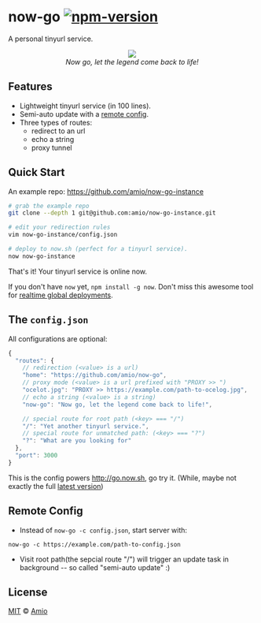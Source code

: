 # now-go [![npm-version][npm-badge]][npm-link]

A personal tinyurl service.

<p align="center">
  <img src="https://cloud.githubusercontent.com/assets/215282/18083956/fd563db8-6ed7-11e6-955a-a107699cbd38.jpg" /><br/>
  <i>Now go, let the legend come back to life!</i>
</p>

## Features

- Lightweight tinyurl service (in 100 lines).
- Semi-auto update with a [remote config](#remote-config).
- Three types of routes:
  - redirect to an url
  - echo a string
  - proxy tunnel

## Quick Start

An example repo: https://github.com/amio/now-go-instance

```bash
# grab the example repo
git clone --depth 1 git@github.com:amio/now-go-instance.git

# edit your redirection rules
vim now-go-instance/config.json

# deploy to now.sh (perfect for a tinyurl service).
now now-go-instance
```

That's it! Your tinyurl service is online now.

If you don't have `now` yet, `npm install -g now`.
Don't miss this awesome tool for [realtime global deployments][now].

## The `config.json`

All configurations are optional:

```javascript
{
  "routes": {
    // redirection (<value> is a url)
    "home": "https://github.com/amio/now-go",
    // proxy mode (<value> is a url prefixed with "PROXY >> ")
    "ocelot.jpg": "PROXY >> https://example.com/path-to-ocelog.jpg",
    // echo a string (<value> is a string)
    "now-go": "Now go, let the legend come back to life!",

    // special route for root path (<key> === "/")
    "/": "Yet another tinyurl service.",
    // special route for unmatched path: (<key> === "?")
    "?": "What are you looking for"
  },
  "port": 3000
}
```

This is the config powers http://go.now.sh, go try it.
(While, maybe not exactly the full [latest version][config-eg])

## Remote Config

- Instead of `now-go -c config.json`, start server with:
```
now-go -c https://example.com/path-to-config.json
```

- Visit root path(the sepcial route "/") will trigger an update task in background -- so called "semi-auto update" :)

## License

[MIT][mit] © [Amio][author]

[now]:      https://zeit.co/now
[npm-badge]:https://img.shields.io/npm/v/now-go.svg?style=flat-square
[npm-link]: http://www.npmjs.com/package/now-go
[mit]:      http://opensource.org/licenses/MIT
[author]:   http://github.com/amio
[config-eg]:https://github.com/amio/now-go-instance/blob/master/config.json
